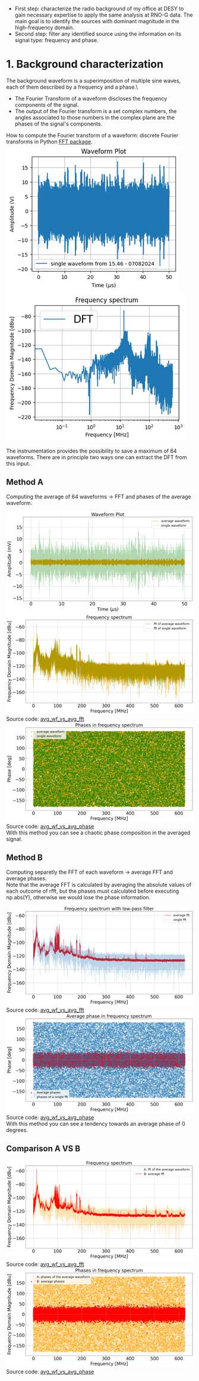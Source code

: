 - First step: characterize the radio background of my office at DESY to gain necessary expertise to apply the same analysis at RNO-G data.
   The main goal is to identify the sources with dominant magnitude in the high-frequency domain.
- Second step: filter any identified source using the information on its signal type: frequency and phase.

# 1. Background characterization
The background waveform is a superimposition of multiple sine waves, each of them described by a frequency and a phase.\
* The Fourier Transform of a waveform discloses the frequency components of the signal.
* The output of the Fourier transform is a set complex numbers, the angles associated to those numbers in the complex plane are the phases of the signal's components.

How to compute the Fourier transform of a waveform: discrete Fourier transforms in Python [FFT package](https://docs.scipy.org/doc/scipy/reference/fft.html#).\
 ![Plot waveform](070824_15.46/wf.png)  ![Plot dft](070824_15.46/dft.png) 

The instrumentation provides the possibility to save a maximum of 64 waveforms. There are in principle two ways one can extract the DFT from this input.

## Method A
Computing the average of 64 waveforms $\longrightarrow$ FFT and phases of the average waveform.

![Plot average waveform](070824_15.46/avg_wf_A.png)
![Plot average fft](070824_15.46/avg_fft_A.png)
Source code: [avg_wf_vs_avg_fft](avg_wf_VS_avg_fft-NOerrors.ipynb)
![Plot average phases](070824_15.46/avg_phases_A.png)
Source code: [avg_wf_vs_avg_phase](avg_wf_VS_avg_phase-NOerrors.ipynb) \
With this method you can see a chaotic phase composition in the averaged signal.

## Method B
Computing separetly the FFT of each waveform $\longrightarrow$ average FFT and average phases.\
Note that the average FFT is calculated by averaging the absolute values of each outcome of rfft, but the phases must calculated before executing np.abs(Y), otherwise we would lose the phase information.

![Plot average fft](070824_15.46/avg_fft_B.png)
Source code: [avg_wf_vs_avg_fft](avg_wf_VS_avg_fft-NOerrors.ipynb)
![Plot average phases](070824_15.46/avg_phases_B.png)
Source code: [avg_wf_vs_avg_phase](avg_wf_VS_avg_phase-NOerrors.ipynb) \
With this method you can see a tendency towards an average phase of 0 degrees.

## Comparison A VS B

![Plot A vs B](070824_15.46/A_VS_B.png)
Source code: [avg_wf_vs_avg_fft](avg_wf_VS_avg_fft-NOerrors.ipynb)
![Plot A vs B phases](070824_15.46/A_VS_B_phases.png)
Source code: [avg_wf_vs_avg_phase](avg_wf_VS_avg_phase-NOerrors.ipynb)


